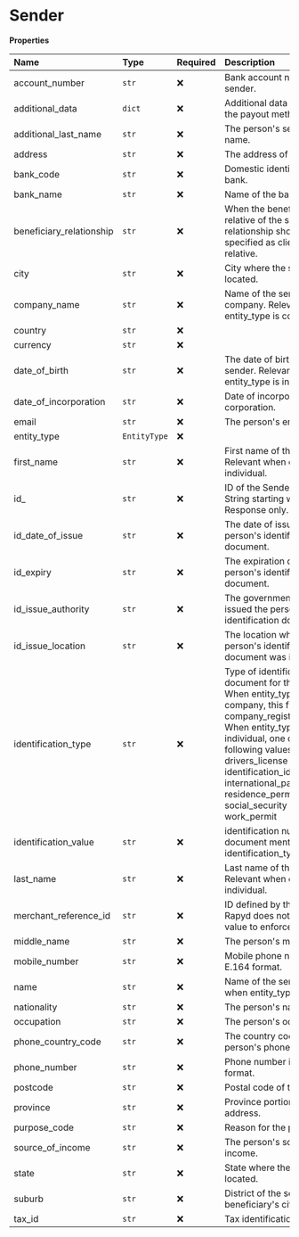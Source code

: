 # Sender

**Properties**

| Name                     | Type         | Required | Description                                                                                                                                                                                                                                                                                              |
| :----------------------- | :----------- | :------- | :------------------------------------------------------------------------------------------------------------------------------------------------------------------------------------------------------------------------------------------------------------------------------------------------------- |
| account_number           | `str`        | ❌       | Bank account number of sender.                                                                                                                                                                                                                                                                           |
| additional_data          | `dict`       | ❌       | Additional data required by the payout method. Object..                                                                                                                                                                                                                                                  |
| additional_last_name     | `str`        | ❌       | The person's second last name.                                                                                                                                                                                                                                                                           |
| address                  | `str`        | ❌       | The address of the sender.                                                                                                                                                                                                                                                                               |
| bank_code                | `str`        | ❌       | Domestic identifier of the bank.                                                                                                                                                                                                                                                                         |
| bank_name                | `str`        | ❌       | Name of the bank.                                                                                                                                                                                                                                                                                        |
| beneficiary_relationship | `str`        | ❌       | When the beneficiary is not a relative of the sender, the relationship should be specified as client or non-relative.                                                                                                                                                                                    |
| city                     | `str`        | ❌       | City where the sender is located.                                                                                                                                                                                                                                                                        |
| company_name             | `str`        | ❌       | Name of the sender company. Relevant when entity_type is company.                                                                                                                                                                                                                                        |
| country                  | `str`        | ❌       |                                                                                                                                                                                                                                                                                                          |
| currency                 | `str`        | ❌       |                                                                                                                                                                                                                                                                                                          |
| date_of_birth            | `str`        | ❌       | The date of birth of the sender. Relevant when entity_type is individual.                                                                                                                                                                                                                                |
| date_of_incorporation    | `str`        | ❌       | Date of incorporation of the corporation.                                                                                                                                                                                                                                                                |
| email                    | `str`        | ❌       | The person's email address.                                                                                                                                                                                                                                                                              |
| entity_type              | `EntityType` | ❌       |                                                                                                                                                                                                                                                                                                          |
| first_name               | `str`        | ❌       | First name of the sender. Relevant when entity_type is individual.                                                                                                                                                                                                                                       |
| id\_                     | `str`        | ❌       | ID of the Sender object. String starting with sender\_. Response only.                                                                                                                                                                                                                                   |
| id_date_of_issue         | `str`        | ❌       | The date of issuance of the person's identification document.                                                                                                                                                                                                                                            |
| id_expiry                | `str`        | ❌       | The expiration date of the person's identification document.                                                                                                                                                                                                                                             |
| id_issue_authority       | `str`        | ❌       | The government agency that issued the person's identification document.                                                                                                                                                                                                                                  |
| id_issue_location        | `str`        | ❌       | The location where the person's identification document was issued.                                                                                                                                                                                                                                      |
| identification_type      | `str`        | ❌       | Type of identification document for the sender. When entity_type is company, this field must be company_registered_number. When entity_type is individual, one of the following values: _ drivers_license _ identification_id _ international_passport _ residence_permit* social_security * work_permit |
| identification_value     | `str`        | ❌       | identification number on the document mentioned in identification_type.                                                                                                                                                                                                                                  |
| last_name                | `str`        | ❌       | Last name of the sender. Relevant when entity_type is individual.                                                                                                                                                                                                                                        |
| merchant_reference_id    | `str`        | ❌       | ID defined by the merchant. Rapyd does not validate this value to enforce uniqueness.                                                                                                                                                                                                                    |
| middle_name              | `str`        | ❌       | The person's middle name.                                                                                                                                                                                                                                                                                |
| mobile_number            | `str`        | ❌       | Mobile phone number in E.164 format.                                                                                                                                                                                                                                                                     |
| name                     | `str`        | ❌       | Name of the sender. Relevant when entity_type is company.                                                                                                                                                                                                                                                |
| nationality              | `str`        | ❌       | The person's nationality.                                                                                                                                                                                                                                                                                |
| occupation               | `str`        | ❌       | The person's occupation.                                                                                                                                                                                                                                                                                 |
| phone_country_code       | `str`        | ❌       | The country code of the person's phone.                                                                                                                                                                                                                                                                  |
| phone_number             | `str`        | ❌       | Phone number in E.164 format.                                                                                                                                                                                                                                                                            |
| postcode                 | `str`        | ❌       | Postal code of the sender.                                                                                                                                                                                                                                                                               |
| province                 | `str`        | ❌       | Province portion of the address.                                                                                                                                                                                                                                                                         |
| purpose_code             | `str`        | ❌       | Reason for the payout.                                                                                                                                                                                                                                                                                   |
| source_of_income         | `str`        | ❌       | The person's source of income.                                                                                                                                                                                                                                                                           |
| state                    | `str`        | ❌       | State where the sender is located.                                                                                                                                                                                                                                                                       |
| suburb                   | `str`        | ❌       | District of the sender's or beneficiary's city.                                                                                                                                                                                                                                                          |
| tax_id                   | `str`        | ❌       | Tax identification number.                                                                                                                                                                                                                                                                               |
